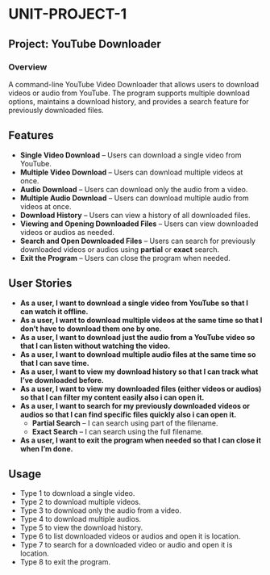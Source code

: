 # UNIT-PROJECT-1

## Project: YouTube Downloader

### Overview
A command-line YouTube Video Downloader that allows users to download videos or audio from YouTube. The program supports multiple download options, maintains a download history, and provides a search feature for previously downloaded files.

## Features
- **Single Video Download** – Users can download a single video from YouTube.
- **Multiple Video Download** – Users can download multiple videos at once.
- **Audio Download** – Users can download only the audio from a video.
- **Multiple Audio Download** – Users can download multiple audio from videos at once.
- **Download History** – Users can view a history of all downloaded files.
- **Viewing and Opening Downloaded Files** – Users can view downloaded videos or audios as needed.
- **Search and Open Downloaded Files** – Users can search for previously downloaded videos or audios using **partial** or **exact** search.
- **Exit the Program** – Users can close the program when needed.

## User Stories
- **As a user, I want to download a single video from YouTube so that I can watch it offline.**
- **As a user, I want to download multiple videos at the same time so that I don’t have to download them one by one.**
- **As a user, I want to download just the audio from a YouTube video so that I can listen without watching the video.**
- **As a user, I want to download multiple audio files at the same time so that I can save time.**
- **As a user, I want to view my download history so that I can track what I’ve downloaded before.**
- **As a user, I want to view my downloaded files (either videos or audios) so that I can filter my content easily also i can open it.**
- **As a user, I want to search for my previously downloaded videos or audios so that I can find specific files quickly also i can open it.**
  - **Partial Search** – I can search using part of the filename.
  - **Exact Search** – I can search using the full filename.
- **As a user, I want to exit the program when needed so that I can close it when I’m done.**

## Usage
- Type 1 to download a single video.
- Type 2 to download multiple videos.
- Type 3 to download only the audio from a video.
- Type 4 to download multiple audios.
- Type 5 to view the download history.
- Type 6 to list downloaded videos or audios and open it is location.
- Type 7 to search for a downloaded video or audio and open it is location.
- Type 8 to exit the program.

